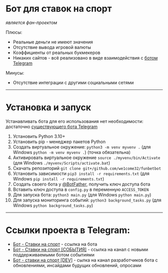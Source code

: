 # Бот для ставок на спорт

*является фан-проектом*

Плюсы:
- Реальные деньги не имеют значения
- Отсутствие вывода игровой валюты
- Коэффициенты от реальных букмекеров
- Никаких сайтов - всё реализовано в виде взаимодействия с <a href="https://t.me/virtualbetbot">ботом Telegram</a>

Минусы:
- Отсутствие интеграции с другими социальными сетями

---

# Установка и запуск

Устанавливать бота для его использования нет необходимости: достаточно <a href="https://t.me/virtualbetbot">существующего 
бота Telegram</a>

1) Установить Python 3.10+
2) Установить pip - менеджер пакетов Python
3) Создать виртуальное окружение: `python3 -m venv myvenv .` (для Windows `python -m venv myvenv .`) (точка обязательна)
4) Активировать виртуальное окружение `source ./myvenv/bin/Activate` (для Windows `./myvenv/Scripts/activate.bat`)
6) Скачать репозиторий `git clone git+/github.com/we1come32/funbetbot`
7) Установить зависимости `pip3 install -r requirements.txt` 
(для Windows `pip install -r requirements.txt`)
8) Создать своего бота у <a href="https://t.me/botfather">@BotFather</a>, получить ключ доступа бота
9) Вставить ключ доступа в `config.py` в переменную `ACCESS_TOKEN`
10) Для запуска бота: `python3 main.py` (для Windows `python main.py`)
11) Для запуска мониторинга событий: `python3 background_tasks.py` (для Windows `python background_tasks.py`)

---

# Ссылки проекта в Telegram:

- <a href="https://t.me/virtualbetbot">Бот - Ставки на спорт</a> - ссылка на бота
- <a href="https://t.me/virtualbetchannel">Бот - Ставки на спорт [СОБЫТИЯ]</a> - ссылка на канал с новыми поддерживаемыми 
ботом событиями
- <a href="https://t.me/virtualbetchannel_dev">Бот - ставки на спорт [DEV]</a> - сылка на канал разработчиков бота с обновлениями, 
инсайдами будущих обновлений, опросами
